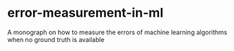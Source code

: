error-measurement-in-ml
=======================

A monograph on how to measure the errors of machine learning algorithms when no ground truth is available
